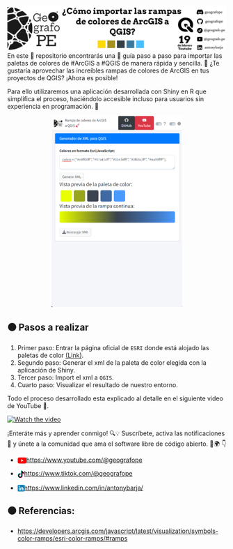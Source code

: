 <img src= "img/banner.jpg">
En este 📂 repositorio encontrarás una 📜 guía paso a paso para importar las paletas de colores de #ArcGIS a #QGIS de manera rápida y sencilla. 🚀 ¿Te gustaría aprovechar las increíbles rampas de colores de ArcGIS en tus proyectos de QGIS? ¡Ahora es posible!

Para ello utilizaremos una aplicación desarrollada con Shiny en R que simplifica el proceso, haciéndolo accesible incluso para usuarios sin experiencia en programación. 🌈

<p align='center'>
<a href=''><img src= "img/app.png" width=300></a>
</p>

## ⚫ Pasos a realizar 
1. Primer paso: Entrar la página oficial de `ESRI` donde está alojado las paletas de color [(Link)](https://developers.arcgis.com/javascript/latest/visualization/symbols-color-ramps/esri-color-ramps/#ramps).
2. Segundo paso: Generar el xml de la paleta de color elegida con la aplicación de Shiny.
3. Tercer paso: Import el xml a `QGIS`.
4. Cuarto paso: Visualizar el resultado de nuestro entorno.

Todo el proceso desarrollado esta explicado al detalle en el siguiente video de YouTube 🎥.

[![Watch the video](https://img.youtube.com/vi//0.jpg)](https://www.youtube.com/watch?v=)


¡Enteráte más y aprender conmigo! 🔍💡 Suscríbete, activa las notificaciones 🔔 y únete a la comunidad que ama el software libre de código abierto. 🌟🌍 👇
- <img src='https://raw.githubusercontent.com/geografope/recursos/d7be118ef25f46cb6f748d623012bcc9c8e76db6/youtube.svg' width=20 align='center'>https://www.youtube.com/@geografope

- <img src='https://raw.githubusercontent.com/geografope/recursos/d7be118ef25f46cb6f748d623012bcc9c8e76db6/tiktok.svg' width=15 align='center'>https://www.tiktok.com/@geografope

- <img src='https://raw.githubusercontent.com/geografope/recursos/d7be118ef25f46cb6f748d623012bcc9c8e76db6/linkedin.svg' width=15 align='center'>https://www.linkedin.com/in/antonybarja/

## ⚫ Referencias:
 - https://developers.arcgis.com/javascript/latest/visualization/symbols-color-ramps/esri-color-ramps/#ramps
  